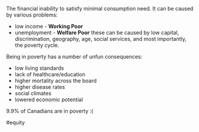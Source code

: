 The financial inability to satisfy minimal consumption need. It can be caused by various problems:
- low income - **Working Poor**
- unemployment - **Welfare Poor**
these can be caused by low capital, discrimination, geography, age, social services, and most importantly, the poverty cycle.

Being in poverty has a number of unfun consequences:
- low living standards
- lack of healthcare/education
- higher mortality across the board
- higher disease rates
- social climates
- lowered economic potential

9.9% of Canadians are in poverty :(

#equity 